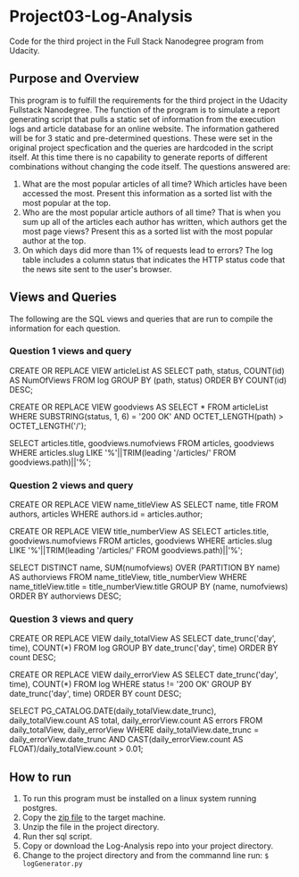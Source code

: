 # Project03-Log-Analysis
Code for the third project in the Full Stack Nanodegree program from Udacity.

## Purpose and Overview

This program is to fulfill the requirements for the third project in the Udacity Fullstack Nanodegree.
The function of the program is to simulate a report generating script that pulls a static set of information from the execution logs and article database for an online website.
The information gathered will be for 3 static and pre-determined questions. These were set in the original project specfication and the queries are hardcoded in the script itself. At this time there is no capability to generate reports of different combinations without changing the code itself.
The questions answered are:
1. What are the most popular articles of all time? Which articles have been accessed the most. Present this information as a sorted list with the most popular at the top.
2. Who are the most popular article authors of all time? That is when you sum up all of the articles each author has written, which authors get the most page views? Present this as a sorted list with the most popular author at the top.
3. On which days did more than 1% of requests lead to errors? The log table includes a column status that indicates the HTTP status code that the news site sent to the user's browser.

## Views and Queries

The following are the SQL views and queries that are run to compile the information for each question.

### Question 1 views and query

CREATE OR REPLACE VIEW articleList AS
SELECT path, status, COUNT(id) AS NumOfViews FROM log
GROUP BY (path, status)
ORDER BY COUNT(id) DESC;

CREATE OR REPLACE VIEW goodviews AS
SELECT * FROM articleList
WHERE SUBSTRING(status, 1, 6) = '200 OK'
AND OCTET_LENGTH(path) > OCTET_LENGTH('/');

SELECT articles.title, goodviews.numofviews
FROM articles, goodviews
WHERE articles.slug
LIKE '%'||TRIM(leading '/articles/' FROM goodviews.path)||'%';

### Question 2 views and query

CREATE OR REPLACE VIEW name_titleView AS
SELECT name, title FROM authors, articles
WHERE authors.id = articles.author;

CREATE OR REPLACE VIEW title_numberView AS
SELECT articles.title, goodviews.numofviews
FROM articles, goodviews
WHERE articles.slug
LIKE '%'||TRIM(leading '/articles/' FROM goodviews.path)||'%';

SELECT DISTINCT name, SUM(numofviews)
OVER (PARTITION BY name) AS authorviews
FROM name_titleView, title_numberView
WHERE name_titleView.title = title_numberView.title
GROUP BY (name, numofviews)
ORDER BY authorviews DESC;

### Question 3 views and query

CREATE OR REPLACE VIEW daily_totalView AS
SELECT date_trunc('day', time), COUNT(*)
FROM log
GROUP BY date_trunc('day', time)
ORDER BY count DESC;

CREATE OR REPLACE VIEW daily_errorView AS
SELECT date_trunc('day', time), COUNT(*)
FROM log WHERE status != '200 OK'
GROUP BY date_trunc('day', time)
ORDER BY count DESC;

SELECT PG_CATALOG.DATE(daily_totalView.date_trunc),
daily_totalView.count AS total, daily_errorView.count AS errors
FROM daily_totalView, daily_errorView
WHERE daily_totalView.date_trunc = daily_errorView.date_trunc
AND CAST(daily_errorView.count AS FLOAT)/daily_totalView.count > 0.01;

## How to run
1. To run this program must be installed on a linux system running postgres.
2. Copy the [zip file](https://d17h27t6h515a5.cloudfront.net/topher/2016/August/57b5f748_newsdata/newsdata.zip) to the target machine.
3. Unzip the file in the project directory.
4. Run ther sql script.
5. Copy or download the Log-Analysis repo into your project directory.
6. Change to the project directory and from the commannd line run:
      `$ logGenerator.py`


